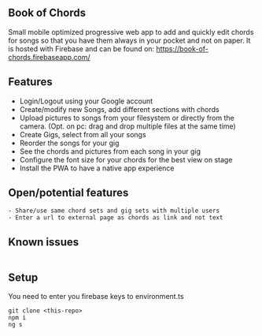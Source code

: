 ## Book of Chords
Small mobile optimized progressive web app to add and quickly edit chords for songs so that you have them always in your pocket and not on paper. It is hosted with Firebase and can be found on: https://book-of-chords.firebaseapp.com/

## Features
- Login/Logout using your Google account
- Create/modify new Songs, add different sections with chords
- Upload pictures to songs from your filesystem or directly from the camera. (Opt. on pc: drag and drop multiple files at the same time)
- Create Gigs, select from all your songs
- Reorder the songs for your gig
- See the chords and pictures from each song in your gig
- Configure the font size for your chords for the best view on stage
- Install the PWA to have a native app experience

## Open/potential features
```
- Share/use same chord sets and gig sets with multiple users
- Enter a url to external page as chords as link and not text
```

## Known issues
```

```

## Setup

You need to enter you firebase keys to environment.ts

```
git clone <this-repo>
npm i
ng s
```
